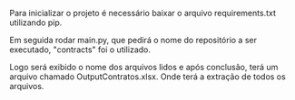 Para inicializar o projeto é necessário baixar o arquivo requirements.txt utilizando pip.

Em seguida rodar main.py, que pedirá o nome do repositório a ser executado, "contracts" foi o utilizado.

Logo será exibido o nome dos arquivos lidos e após conclusão, terá um arquivo chamado OutputContratos.xlsx. Onde terá a extração de todos os arquivos.

